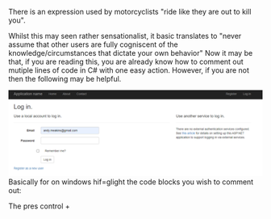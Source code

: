 There is an expression used by motorcyclists "ride like they are out to kill you".<br>
<p>Whilst this may seen rather sensationalist, it basic translates to "never assume that other users are fully cogniscent of the knowledge/circumstances that dictate your own behavior"
Now it may be that, if you are reading this, you are already know how to comment out mutiple lines of code in C# with one easy action.
However, if you are not then the following may be helpful.</p>
<img class="image" src="/docs/assets/Screenshot 2024-04-02 221206.png">
Basically for on windows hif=glight the code blocks you wish to comment out:

The pres control + 




